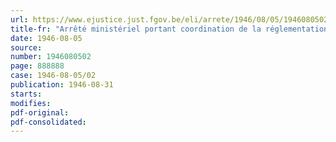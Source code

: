 ```yaml
---
url: https://www.ejustice.just.fgov.be/eli/arrete/1946/08/05/1946080502/justel
title-fr: "Arrêté ministériel portant coordination de la réglementation de la distribution des combustibles (abrogé par AM 15-06-1947, art. 57)"
date: 1946-08-05
source:
number: 1946080502
page: 888888
case: 1946-08-05/02
publication: 1946-08-31
starts:
modifies:
pdf-original:
pdf-consolidated:
---
```


